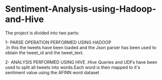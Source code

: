 # Sentiment-Analysis-using-Hadoop-and-Hive
The project is divided into two parts:

1- PARSE OPERATION PERFORMED USING HADOOP	
	.In this the tweets have been loaded and the Json parser has been used to obtain the tweet_id and the tweet_text.
	
2- ANALYSIS PERFORMED USING HIVE 
	.Hive Queries and UDFs have been used to split all tweets into words.Each word is then mapped to it's sentiment value using the AFINN word dataset

